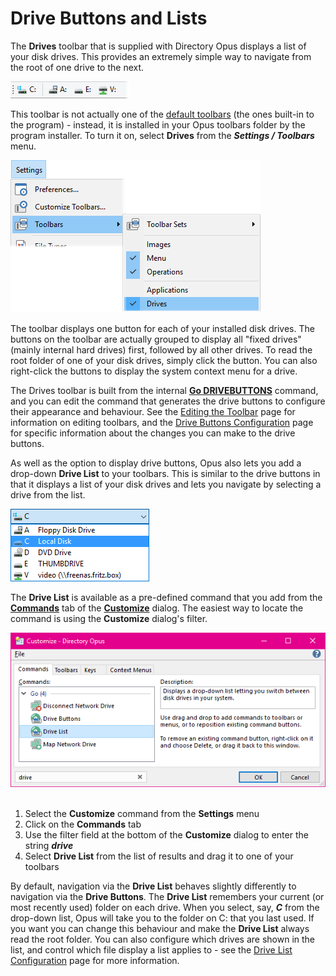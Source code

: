 # Drive Buttons and Lists

The **Drives** toolbar that is supplied with Directory Opus displays a list of your disk drives. This provides an extremely simple way to navigate from the root of one drive to the next.

![](/Manual/images/media/drive_buttons.png) 

This toolbar is not actually one of the [default toolbars](../toolbars/the_default_toolbars/RAEDME.md) (the ones built-in to the program) - instead, it is installed in your Opus toolbars folder by the program installer. To turn it on, select **Drives** from the ***Settings / Toolbars*** menu.

![](/Manual/images/media/turn_on_drive_buttons.png) 

The toolbar displays one button for each of your installed disk drives. The buttons on the toolbar are actually grouped to display all "fixed drives" (mainly internal hard drives) first, followed by all other drives. To read the root folder of one of your disk drives, simply click the button. You can also right-click the buttons to display the system context menu for a drive.

The Drives toolbar is built from the internal **[Go DRIVEBUTTONS](/Manual/reference/command_reference/internal_commands/go.md)** command, and you can edit the command that generates the drive buttons to configure their appearance and behaviour. See the [Editing the Toolbar](/Manual/customize/creating_your_own_buttons/editing_the_toolbar/RAEDME.md) page for information on editing toolbars, and the [Drive Buttons Configuration](/Manual/customize/creating_your_own_buttons/editing_the_toolbar/dynamic_buttons/drive_buttons_configuration.md) page for specific information about the changes you can make to the drive buttons.

As well as the option to display drive buttons, Opus also lets you add a drop-down **Drive List** to your toolbars. This is similar to the drive buttons in that it displays a list of your disk drives and lets you navigate by selecting a drive from the list.

![](/Manual/images/media/drive_list.png)

The **Drive List** is available as a pre-defined command that you add from the **[Commands](/Manual/customize/the_customize_dialog/commands/RAEDME.md)** tab of the **[Customize](/Manual/customize/RAEDME.md)** dialog. The easiest way to locate the command is using the **Customize** dialog's filter.

![](/Manual/images/media/add_drive_list.png) 

1.  Select the **Customize** command from the **Settings** menu
2.  Click on the **Commands** tab
3.  Use the filter field at the bottom of the **Customize** dialog to enter the string ***drive***
4.  Select **Drive List** from the list of results and drag it to one of your toolbars

By default, navigation via the **Drive List** behaves slightly differently to navigation via the **Drive Buttons**. The **Drive List** remembers your current (or most recently used) folder on each drive. When you select, say, ***C*** from the drop-down list, Opus will take you to the folder on C: that you last used. If you want you can change this behaviour and make the **Drive List** always read the root folder. You can also configure which drives are shown in the list, and control which file display a list applies to - see the [Drive List Configuration](/Manual/customize/creating_your_own_buttons/editing_the_toolbar/field_buttons/drive_list_configuration.md) page for more information.
